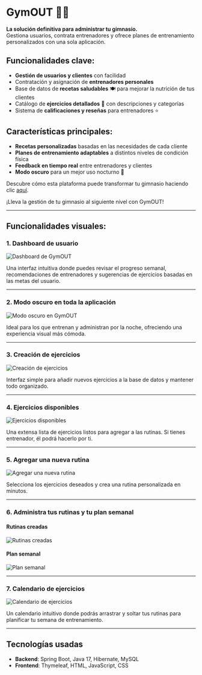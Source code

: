 # GymOUT 🏋️‍♂️

**La solución definitiva para administrar tu gimnasio.**  
Gestiona usuarios, contrata entrenadores y ofrece planes de entrenamiento personalizados con una sola aplicación.

## Funcionalidades clave:

- **Gestión de usuarios y clientes** con facilidad
- Contratación y asignación de **entrenadores personales**
- Base de datos de **recetas saludables** 🍽️ para mejorar la nutrición de tus clientes
- Catálogo de **ejercicios detallados** 💪 con descripciones y categorías
- Sistema de **calificaciones y reseñas** para entrenadores ⭐

## Características principales:

- **Recetas personalizadas** basadas en las necesidades de cada cliente
- **Planes de entrenamiento adaptables** a distintos niveles de condición física
- **Feedback en tiempo real** entre entrenadores y clientes
- **Modo oscuro** para un mejor uso nocturno 🌙

Descubre cómo esta plataforma puede transformar tu gimnasio haciendo clic [aquí](https://www.tecsharp.com.mx).

¡Lleva la gestión de tu gimnasio al siguiente nivel con GymOUT!

---

## Funcionalidades visuales:

### 1. Dashboard de usuario
![Dashboard de GymOUT](https://i.postimg.cc/J1wc0WHv/gymout-dashboard.png)

Una interfaz intuitiva donde puedes revisar el progreso semanal, recomendaciones de entrenadores y sugerencias de ejercicios basadas en las metas del usuario.

---

### 2. Modo oscuro en toda la aplicación
![Modo oscuro en GymOUT](https://i.postimg.cc/L4sjw9GY/gymout-dark-mode.png)

Ideal para los que entrenan y administran por la noche, ofreciendo una experiencia visual más cómoda.

---

### 3. Creación de ejercicios
![Creación de ejercicios](https://i.postimg.cc/tXhdVmhT/gymout-new-exercise.png)

Interfaz simple para añadir nuevos ejercicios a la base de datos y mantener todo organizado.

---

### 4. Ejercicios disponibles
![Ejercicios disponibles](https://i.postimg.cc/Xj4fKc8g/gymout-exercise-created.png)

Una extensa lista de ejercicios listos para agregar a las rutinas. Si tienes entrenador, él podrá hacerlo por ti.

---

### 5. Agregar una nueva rutina
![Agregar una nueva rutina](https://i.postimg.cc/cxhQFgkG/gymout-add-new-routine.png)

Selecciona los ejercicios deseados y crea una rutina personalizada en minutos.

---

### 6. Administra tus rutinas y tu plan semanal

#### Rutinas creadas
![Rutinas creadas](https://i.postimg.cc/dvQRL6Ds/gymout-routines-created.png)

#### Plan semanal
![Plan semanal](https://i.postimg.cc/rch1W4tS/gymout-weeklyplan.png)

---

### 7. Calendario de ejercicios
![Calendario de ejercicios](https://i.postimg.cc/z8Vnkfn4/gymout-routines-calendar.png)

Un calendario intuitivo donde podrás arrastrar y soltar tus rutinas para planificar tu semana de entrenamiento.

---

## Tecnologías usadas

- **Backend**: Spring Boot, Java 17, Hibernate, MySQL
- **Frontend**: Thymeleaf, HTML, JavaScript, CSS

